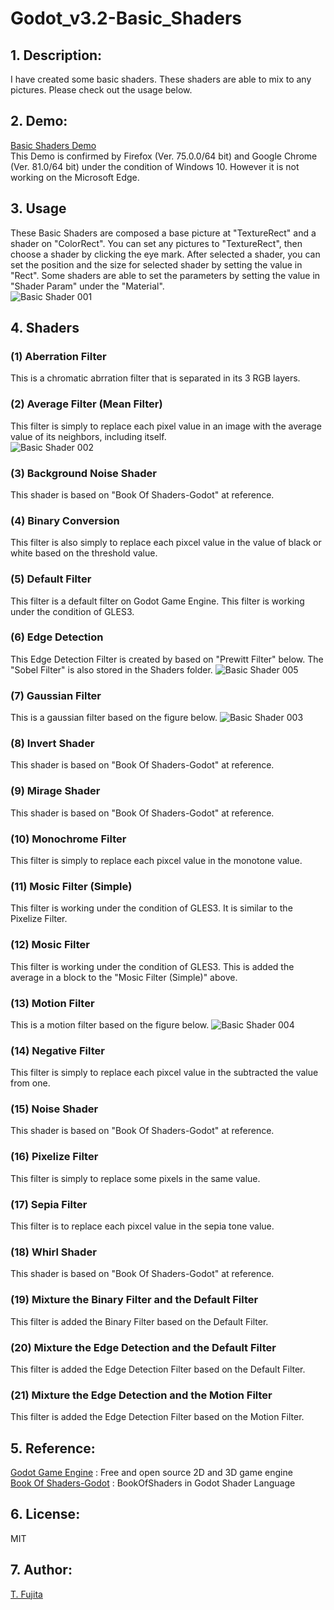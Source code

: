 # Godot_v3.2-Basic_Shaders
## 1. Description:
I have created some basic shaders. These shaders are able to mix to any pictures. Please check out the usage below.  

## 2. Demo:
[Basic Shaders Demo](https://to-fujita.github.io/Godot_v3.2-Basic_Shaders/Basic_Shaders.html)  
This Demo is confirmed by Firefox (Ver. 75.0.0/64 bit) and Google Chrome (Ver. 81.0/64 bit) under the condition of Windows 10. However it is not working on the Microsoft Edge.   

## 3. Usage
These Basic Shaders are composed a base picture at "TextureRect" and a shader on "ColorRect". You can set any pictures to "TextureRect", then choose a shader by clicking the eye mark. After selected a shader, you can set the position and the size for selected shader by setting the value in "Rect". Some shaders are able to set the parameters by setting the value in "Shader Param" under the "Material".  
![Basic Shader 001](https://to-fujita.github.io/Images/Basic_Shader_001.png "Images for Basic Shader 001")

## 4. Shaders
### (1) Aberration Filter
This is a chromatic abrration filter that is separated in its 3 RGB layers.
### (2) Average Filter (Mean Filter)
This filter is simply to replace each pixel value in an image with the average value of its neighbors, including itself.  
![Basic Shader 002](https://to-fujita.github.io/Images/Basic_Shader_002.png "Images for Basic Shader 002")
### (3) Background Noise Shader
This shader is based on "Book Of Shaders-Godot" at reference.  
### (4) Binary Conversion
This filter is also simply to replace each pixcel value in the value of black or white based on the threshold value.
### (5) Default Filter
This filter is a default filter on Godot Game Engine. This filter is working under the condition of GLES3.   
### (6) Edge Detection
This Edge Detection Filter is created by based on "Prewitt Filter" below. The "Sobel Filter" is also stored in the Shaders folder.
![Basic Shader 005](https://to-fujita.github.io/Images/Basic_Shader_005.png "Images for Basic Shader 005")
### (7) Gaussian Filter
This is a gaussian filter based on the figure below.
![Basic Shader 003](https://to-fujita.github.io/Images/Basic_Shader_003.png "Images for Basic Shader 003")
### (8) Invert Shader
This shader is based on "Book Of Shaders-Godot" at reference.  
### (9) Mirage Shader
This shader is based on "Book Of Shaders-Godot" at reference.  
### (10) Monochrome Filter
This filter is simply to replace each pixcel value in the monotone value.
### (11) Mosic Filter (Simple)
This filter is working under the condition of GLES3. It is similar to the Pixelize Filter.  
### (12) Mosic Filter
This filter is working under the condition of GLES3. This is added the average in a block to the "Mosic Filter (Simple)" above.  
### (13) Motion Filter
This is a motion filter based on the figure below.
![Basic Shader 004](https://to-fujita.github.io/Images/Basic_Shader_004.png "Images for Basic Shader 004")
### (14) Negative Filter
This filter is simply to replace each pixcel value in the subtracted the value from one. 
### (15) Noise Shader
This shader is based on "Book Of Shaders-Godot" at reference.  
### (16) Pixelize Filter
This filter is simply to replace some pixels in the same value.
### (17) Sepia Filter
This filter is to replace each pixcel value in the sepia tone value.
### (18) Whirl Shader
This shader is based on "Book Of Shaders-Godot" at reference.  
### (19) Mixture the Binary Filter and the Default Filter
This filter is added the Binary Filter based on the Default Filter.
### (20) Mixture the Edge Detection and the Default Filter
This filter is added the Edge Detection Filter based on the Default Filter.
### (21) Mixture the Edge Detection and the Motion Filter
This filter is added the Edge Detection Filter based on the Motion Filter.

## 5. Reference:
[Godot Game Engine](https://godotengine.org/) : Free and open source 2D and 3D game engine   
[Book Of Shaders-Godot](https://github.com/jayaarrgh/BookOfShaders-Godot) :  BookOfShaders in Godot Shader Language  

## 6. License:
MIT  

## 7. Author:
[T. Fujita](https://github.com/To-Fujita)
